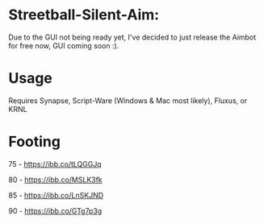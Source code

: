 # Streetball-Silent-Aim:

Due to the GUI not being ready yet, I've decided to just release the Aimbot for free now, GUI coming soon :).

# Usage

Requires Synapse, Script-Ware (Windows & Mac most likely), Fluxus, or KRNL

# Footing

75 - https://ibb.co/tLQGGJq

80 - https://ibb.co/MSLK3fk

85 - https://ibb.co/LnSKJND

90 - https://ibb.co/GTg7p3g
